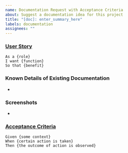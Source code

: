 ```yaml
---
name: Documentation Request with Acceptance Criteria
about: Suggest a documentation idea for this project
title: "[doc]: enter_summary_here"
labels: documentation
assignees: ""
---
```


### [User Story](https://www.mountaingoatsoftware.com/agile/user-stories)

<!-- [Describe why you need this new documentation.  Replace {placeholder} values.] -->

```
As a {role}
I want {function}
So that {benefit}
```

### Known Details of Existing Documentation

<!-- [List any known details about existing documentation that you would like enhanced.] -->

-

### Screenshots

<!-- [List any screenshots that will help illustrate this documentation request.] -->

-

### [Acceptance Criteria](https://cucumber.io/docs/bdd/better-gherkin/)

<!-- [Describe exact behavior that will fulfill this request.  Replace {placeholder} values.] -->

```gherkin
Given {some context}
When {certain action is taken}
Then {the outcome of action is observed}
```
